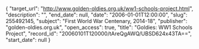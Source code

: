 {
  "target_url": "http://www.golden-oldies.org.uk/ww1-schools-project.html", 
  "description": "", 
  "end_date": null, 
  "date": "2006-01-01T12:00:00", 
  "slug": 255492145, 
  "subject": "First World War Centenary, 2014-18", 
  "publisher": "golden-oldies.org.uk", 
  "open_access": true, 
  "title": "Goldies: WW1 Schools Project", 
  "record_id": "20060101T120000/tAreQgAWQ/UBSD624x43TA==", 
  "start_date": null
}

